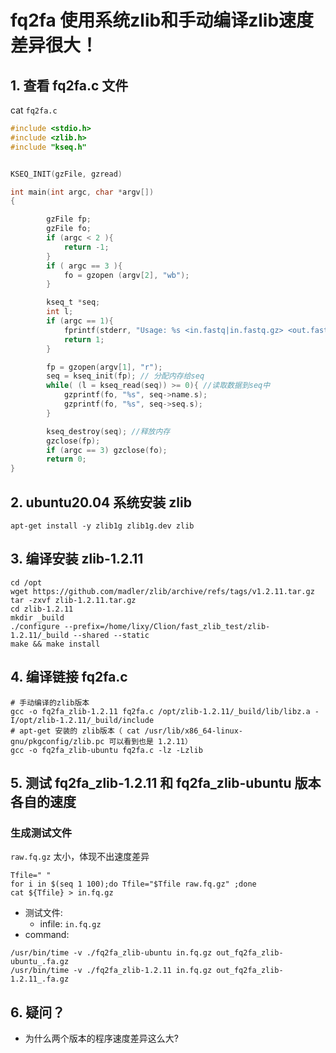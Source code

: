 # fq2fa 使用系统zlib和手动编译zlib速度差异很大！

## 1. 查看 fq2fa.c 文件

cat `fq2fa.c`

```c
#include <stdio.h>
#include <zlib.h>
#include "kseq.h"


KSEQ_INIT(gzFile, gzread)

int main(int argc, char *argv[])
{

        gzFile fp;
        gzFile fo;
        if (argc < 2 ){
            return -1;
        }
        if ( argc == 3 ){
            fo = gzopen (argv[2], "wb");
        }

        kseq_t *seq;
        int l;
        if (argc == 1){
            fprintf(stderr, "Usage: %s <in.fastq|in.fastq.gz> <out.fastq|out.fastq.gz>\n", argv[0]);
            return 1;
        }

        fp = gzopen(argv[1], "r");
        seq = kseq_init(fp); // 分配内存给seq
        while( (l = kseq_read(seq)) >= 0){ //读取数据到seq中
            gzprintf(fo, "%s", seq->name.s);
            gzprintf(fo, "%s", seq->seq.s);
        }

        kseq_destroy(seq); //释放内存
        gzclose(fp);
        if (argc == 3) gzclose(fo);
        return 0;
}
```


## 2. ubuntu20.04 系统安装 zlib 

```shell
apt-get install -y zlib1g zlib1g.dev zlib
```


## 3. 编译安装 zlib-1.2.11

```
cd /opt
wget https://github.com/madler/zlib/archive/refs/tags/v1.2.11.tar.gz
tar -zxvf zlib-1.2.11.tar.gz
cd zlib-1.2.11
mkdir _build
./configure --prefix=/home/lixy/Clion/fast_zlib_test/zlib-1.2.11/_build --shared --static
make && make install
```

## 4. 编译链接 fq2fa.c


```
# 手动编译的zlib版本
gcc -o fq2fa_zlib-1.2.11 fq2fa.c /opt/zlib-1.2.11/_build/lib/libz.a -I/opt/zlib-1.2.11/_build/include
# apt-get 安装的 zlib版本（ cat /usr/lib/x86_64-linux-gnu/pkgconfig/zlib.pc 可以看到也是 1.2.11）
gcc -o fq2fa_zlib-ubuntu fq2fa.c -lz -Lzlib
```


## 5. 测试 fq2fa_zlib-1.2.11 和 fq2fa_zlib-ubuntu 版本各自的速度

### 生成测试文件

`raw.fq.gz` 太小，体现不出速度差异

```
Tfile=" "
for i in $(seq 1 100);do Tfile="$Tfile raw.fq.gz" ;done
cat ${Tfile} > in.fq.gz 
```

- 测试文件:
  - infile: `in.fq.gz`
- command:

```
/usr/bin/time -v ./fq2fa_zlib-ubuntu in.fq.gz out_fq2fa_zlib-ubuntu_.fa.gz 
/usr/bin/time -v ./fq2fa_zlib-1.2.11 in.fq.gz out_fq2fa_zlib-1.2.11_.fa.gz 
```


## 6. 疑问？

- 为什么两个版本的程序速度差异这么大?


